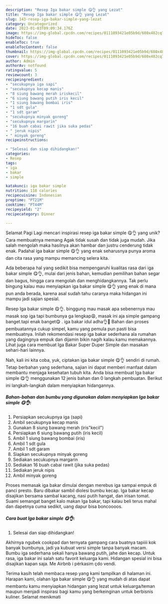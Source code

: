 ```yaml
---
description: "Resep Iga bakar simple 😋👌 yang Lezat"
title: "Resep Iga bakar simple 😋👌 yang Lezat"
slug: 143-resep-iga-bakar-simple-yang-lezat
category: Uncategorized
date: 2023-01-03T09:09:34.176Z
image: https://img-global.cpcdn.com/recipes/0111093421e05b9d/680x482cq70/iga-bakar-simple-foto-resep-utama.jpg
hideToc: false
enableToc: true
enableTocContent: false
thumbnail: https://img-global.cpcdn.com/recipes/0111093421e05b9d/680x482cq70/iga-bakar-simple-foto-resep-utama.jpg
cover: https://img-global.cpcdn.com/recipes/0111093421e05b9d/680x482cq70/iga-bakar-simple-foto-resep-utama.jpg
author: Admin
authorAv: notfound
ratingvalue: 5
reviewcount: 3
recipeingredient:
- "secukupnya iga sapi"
- "secukupnya kecap manis"
- "8 siung bawang merah iriskecil"
- "6 siung bawang putih iris kecil"
- "1 siung bawang bombai iris"
- "1 sdt gula"
- "1 sdt garam"
- "secukupnya minyak goreng"
- "secukupnya margarin"
- "16 buah cabai rawit jika suka pedas"
- " jeruk nipis"
- " minyak goreng"
recipeinstructions:

- "Selesai dan siap dihidangkan!"
categories:
- Resep
tags:
- iga
- bakar
- simple

katakunci: iga bakar simple 
nutrition: 118 calories
recipecuisine: Indonesian
preptime: "PT21M"
cooktime: "PT44M"
recipeyield: "2"
recipecategory: Dinner

---
```



Selamat Pagi Lagi mencari inspirasi resep iga bakar simple 😋👌 yang unik? Cara membuatnya memang Agak tidak susah dan tidak juga mudah. Jika salah mengolah maka hasilnya akan hambar dan justru cenderung tidak enak. Padahal iga bakar simple 😋👌 yang enak seharusnya punya aroma dan cita rasa yang mampu memancing selera kita.


Ada beberapa hal yang sedikit bisa mempengaruhi kualitas rasa dari iga bakar simple 😋👌, mulai dari jenis bahan, kemudian pemilihan bahan segar dan bagus, hingga cara mengolah dan menghidangkannya. Tak perlu bingung kalau mau menyiapkan iga bakar simple 😋👌 yang enak di mana pun anda berada, karena asal sudah tahu caranya maka hidangan ini mampu jadi sajian spesial.

Resep Iga bakar simple 😋👌. binggung mau masak apa sebenernya mau masak sop iga tapi bumbunya ga lengkap😩, masak ini aja simple gampang banget.tapi enak banget😋 . iga bakar idul adha👌🐄 Bahan dan proses pembuatannya cukup simpel, kamu yang pemula pun pasti bisa membuatnya. Inilah rekomendasi resep iga bakar sederhana ala rumahan yang dagingnya empuk dan dijamin bikin nagih kalau kamu memakannya. Lihat juga cara membuat Iga Bakar Super Duper Simple dan masakan sehari-hari lainnya.


Nah, kali ini kita coba, yuk, ciptakan iga bakar simple 😋👌 sendiri di rumah. Tetap berbahan yang sederhana, sajian ini dapat memberi manfaat dalam membantu menjaga kesehatan tubuh kita. Anda bisa membuat Iga bakar simple 😋👌 menggunakan 12 jenis bahan dan 0 langkah pembuatan. Berikut ini langkah-langkah dalam menyiapkan hidangannya.

<!--inarticleads1-->

##### Bahan-bahan dan bumbu yang digunakan dalam menyiapkan Iga bakar simple 😋👌:

1. Persiapkan secukupnya iga (sapi)
1. Ambil secukupnya kecap manis
1. Gunakan 8 siung bawang merah (iris&#34;kecil&#34;)
1. Persiapkan 6 siung bawang putih (iris kecil)
1. Ambil 1 siung bawang bombai (iris)
1. Ambil 1 sdt gula
1. Ambil 1 sdt garam
1. Siapkan secukupnya minyak goreng
1. Sediakan secukupnya margarin
1. Sediakan 16 buah cabai rawit (jika suka pedas)
1. Sediakan  jeruk nipis
1. Ambil  minyak goreng


Proses memasak iga bakar dimulai dengan merebus iga sampai empuk di panci presto. Baru dibakar sambil diolesi bumbu kecap. Iga bakar kecap disajikan bersama sambal kacang, nasi putih hangat, dan irisan tomat. Suami semangat banget kalo makan Iga bakar, tapi kalau beli terus mahal dan dapetnya cuma sedikit, uang dapur bisa boncoooos. 

<!--inarticleads2-->

##### Cara buat Iga bakar simple 😋👌:


1. Selesai dan siap dihidangkan!

Akhirnya ngubek cookpad dan ternyata gampang cara buatnya tapiiii kok banyak bumbunya, jadi ya kubuat versi simple tanpa banyak macam. Bumbu iga sederhana sekali hanya bawang putih, jahe dan kecap. Untuk rasa, iga bakar ini salah satu favorit keluarga kami. Hidangan spesial ini bisa disajikan kapan saja. Me Airbnb i përkasim çdo vendi. 

Terima kasih telah membaca resep yang kami tampilkan di halaman ini. Harapan kami, olahan Iga bakar simple 😋👌 yang mudah di atas dapat membantu kamu menyiapkan hidangan yang lezat untuk keluarga/teman maupun menjadi inspirasi bagi kamu yang berkeinginan untuk berbisnis kuliner. Selamat menikmati
